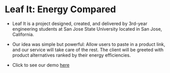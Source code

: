 # Leaf It: Energy Compared
* Leaf It is a project designed, created, and delivered by 3rd-year engineering students at San Jose State University located in San Jose, California.
* Our idea was simple but powerful: Allow users to paste in a product link, and our service will take care of the rest. The client will be greeted with product alternatives ranked by their energy efficiencies.

* Click to see our demo [here](https://www.youtube.com/watch?v=S8FMqqMpkLI)
